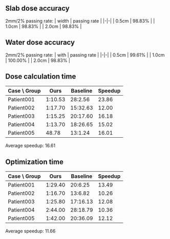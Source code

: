 ## Slab dose accuracy
2mm/2% passing rate:
| width | passing rate |
|-|-|
| 0.5cm | 98.83% |
| 1.0cm | 98.83% |
| 2.0cm | 98.83% |
## Water dose accuracy
2mm/2% passing rate:
| with | passing rate |
|-|-|
| 0.5cm | 99.61% |
| 1.0cm | 100.00% |
| 2.0cm | 98.83% |

## Dose calculation time
| Case \ Group | Ours | Baseline | Speedup |
|-|-|-|-|
| Patient001 | 1:10.53 | 28:2.56 | 23.86 |
| Patient002 | 1:17.70 | 15:32.63 | 12.00 |
| Patient003 | 1:15.25 | 20:17.60 | 16.18 |
| Patient004 | 1:13.70 | 18:26.65 | 15.02 |
| Patient005 | 48.78 | 13:1.24 | 16.01 |

Average speedup: 16.61

## Optimization time
| Case \ Group | Ours | Baseline | Speedup |
|-|-|-|-|
| Patient001 | 1:29.40 | 20:6.25 | 13.49 |
| Patient002 | 1:16.70 | 13:6.82 | 10.26 |
| Patient003 | 1:25.80 | 17:16.13 | 12.08 |
| Patient004 | 2:44.00 | 28:18.79 | 10.36 |
| Patient005 | 1:42.00 | 20:36.09 | 12.12 |
Average speedup: 11.66